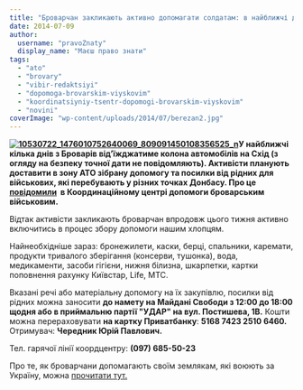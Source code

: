 ```yaml
---
title: "Броварчан закликають активно допомагати солдатам: в найближчі дні допомогу везтимуть на Схід"
date: 2014-07-09
author: 
  username: "pravoZnaty"
  display_name: "Маєш право знати"
tags: 
  - "ato"
  - "brovary"
  - "vibir-redaktsiyi"
  - "dopomoga-brovarskim-viyskovim"
  - "koordinatsiyniy-tsentr-dopomogi-brovarskim-viyskovim"
  - "novini"
coverImage: "wp-content/uploads/2014/07/berezan2.jpg"
---
```


**[![10530722_1476010752640069_809091450108356525_n](https://mpz.brovary.org/wp-content/uploads/2014/07/10530722_1476010752640069_809091450108356525_n.jpg)](https://mpz.brovary.org/wp-content/uploads/2014/07/10530722_1476010752640069_809091450108356525_n.jpg)У найближчі кілька днів з Броварів від’їжджатиме колона автомобілів на Схід (з огляду на безпеку точної дати не повідомляють). Активісти планують доставити в зону АТО зібрану допомогу та посилки від рідних для військових, які перебувають у різних точках Донбасу. Про це [повідомили](https://www.facebook.com/photo.php?fbid=1476010752640069&set=pb.1463921683848976.-2207520000.1404912169.&type=1&theater)  в Координаційному центрі допомоги броварським військовим.**

Відтак активісти закликають броварчан впродовж цього тижня активно включитись в процес збору допомоги нашим хлопцям.

Найнеобхідніше зараз: бронежилети, каски, берці, спальники, каремати, продукти тривалого зберігання (консерви, тушонка), вода, медикаменти, засоби гігієни, нижня білизна, шкарпетки, картки поповнення рахунку Київстар, Life, МТС.

Вказані речі або матеріальну допомогу на їх закупівлю, посилки від рідних можна заносити **до намету на Майдані Свободи з 12:00 до 18:00 щодня або в приймальню партії "УДАР" на вул. Постишева, 1В.** Кошти можна перераховувати **на картку Приватбанку**: **5168 7423 2510 6460.** Отримувач: **Чередник Юрій Павлович.**

Тел. гарячої лінії коордцентру: **(097) 685-50-23**

Про те, як броварчани допомагають своїм землякам, які воюють за Україну, можна [прочитати тут.](https://mpz.brovary.org/po-grivni-z-hati-bronya-soldatu-yak-brovari-dopomagayut-viyskovim-v-ato-z-tilu/)
